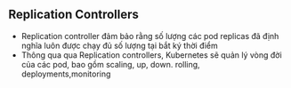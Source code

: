 ## Replication Controllers
* Replication controller đảm bảo rằng số lượng các pod replicas đã định nghĩa luôn được chạy đủ số lượng tại bắt ký thời điểm 
* Thông qua qua Replication controllers, Kubernetes sẽ quản lý vòng đời của các pod, bao gồm scaling, up, down. rolling, deployments,monitoring